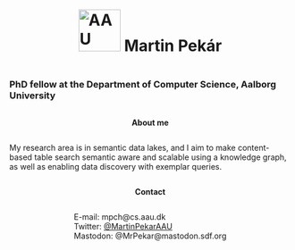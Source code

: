 <html>
    <body>
        <div style="display:flex; flex-direction: row; justify-content: left; align-items: top">
            <div style="display:flex; flex-direction: column; justify-content: left; align-items: center">
                <h1>
                    <img src="https://i.pinimg.com/originals/ac/58/7a/ac587a35b2783b44291205eaa5b3df96.png" width="75" title="AAU logo">
                    Martin Pekár
                </h1>
                <h3>PhD fellow at the Department of Computer Science, Aalborg University</h3>
                <p>
                    <b>About me</b>
                </p>
                <p>
                    My research area is in semantic data lakes, and I aim to make content-based table search semantic aware and scalable using a knowledge graph, as well as enabling data discovery with exemplar queries.
                </p>
                <p>
                    <b>Contact</b>
                </p>
                <p>
                    E-mail: mpch@cs.aau.dk
                    <br>
                    Twitter: <a href="https://twitter.com/MartinPekarAAU">@MartinPekarAAU</a>
                    <br>
                    Mastodon: @MrPekar@mastodon.sdf.org
                </p>
            </div>
       </div>
    </body>
</html>
